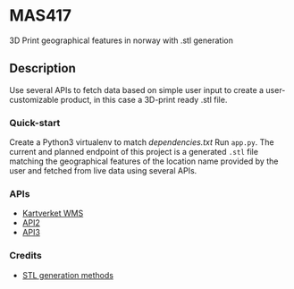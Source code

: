 # MAS417
3D Print geographical features in norway with .stl generation

## Description
Use several APIs to fetch data based on simple user input to create a user-customizable product, in this case a 3D-print ready .stl file.

### Quick-start
Create a Python3 virtualenv to match *dependencies.txt*
Run `app.py`. The current and planned endpoint of this project is a generated `.stl` file matching the geographical features of the location name provided by the user and fetched from live data using several APIs.

### APIs
- [Kartverket WMS](https://wms.geonorge.no/skwms1/wms.hoyde-dom?)
- [API2]()
- [API3]()

### Credits
- [STL generation methods](https://github.com/RobertABT/heightmap/tree/master/showstl)

### 
